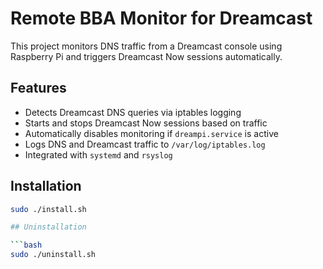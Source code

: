 # Remote BBA Monitor for Dreamcast

This project monitors DNS traffic from a Dreamcast console using Raspberry Pi and triggers Dreamcast Now sessions automatically.

## Features

- Detects Dreamcast DNS queries via iptables logging
- Starts and stops Dreamcast Now sessions based on traffic
- Automatically disables monitoring if `dreampi.service` is active
- Logs DNS and Dreamcast traffic to `/var/log/iptables.log`
- Integrated with `systemd` and `rsyslog`

## Installation

```bash
sudo ./install.sh

## Uninstallation

```bash
sudo ./uninstall.sh

